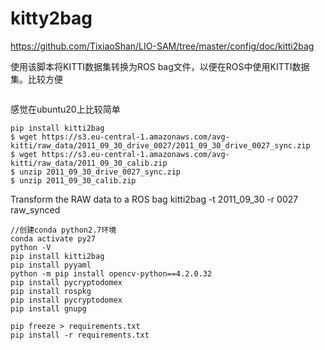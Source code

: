 # kitty2bag

https://github.com/TixiaoShan/LIO-SAM/tree/master/config/doc/kitti2bag

使用该脚本将KITTI数据集转换为ROS bag文件，以便在ROS中使用KITTI数据集。比较方便
```

```

感觉在ubuntu20上比较简单 
```
pip install kitti2bag
$ wget https://s3.eu-central-1.amazonaws.com/avg-kitti/raw_data/2011_09_30_drive_0027/2011_09_30_drive_0027_sync.zip
$ wget https://s3.eu-central-1.amazonaws.com/avg-kitti/raw_data/2011_09_30_calib.zip
$ unzip 2011_09_30_drive_0027_sync.zip
$ unzip 2011_09_30_calib.zip
```


Transform the RAW data to a ROS bag
kitti2bag -t 2011_09_30 -r 0027 raw_synced
```
//创建conda python2.7环境
conda activate py27
python -V
pip install kitti2bag
pip install pyyaml
python -m pip install opencv-python==4.2.0.32
pip install pycryptodomex
pip install rospkg
pip install pycryptodomex
pip install gnupg

pip freeze > requirements.txt
pip install -r requirements.txt
```